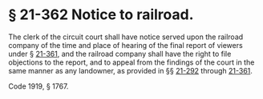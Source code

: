 # § 21-362 Notice to railroad.

<p>The clerk of the circuit court shall have notice served upon the railroad company of the time and place of hearing of the final report of viewers under § <a href='http://law.lis.virginia.gov/vacode/21-361/'>21-361</a>, and the railroad company shall have the right to file objections to the report, and to appeal from the findings of the court in the same manner as any landowner, as provided in §§ <a href='http://law.lis.virginia.gov/vacode/21-292/'>21-292</a> through <a href='http://law.lis.virginia.gov/vacode/21-361/'>21-361</a>.</p><p>Code 1919, § 1767.</p>